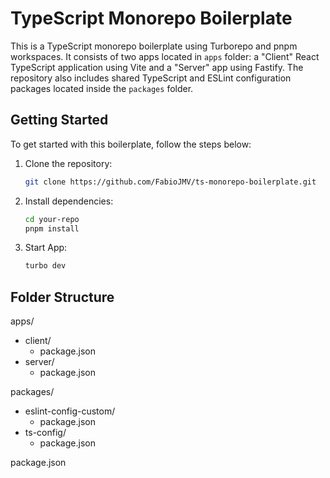 # TypeScript Monorepo Boilerplate

This is a TypeScript monorepo boilerplate using Turborepo and pnpm workspaces. It consists of two apps located in `apps` folder: a "Client" React TypeScript application using Vite and a "Server" app using Fastify. The repository also includes shared TypeScript and ESLint configuration packages located inside the `packages` folder.

## Getting Started

To get started with this boilerplate, follow the steps below:

1. Clone the repository:

   ```bash
   git clone https://github.com/FabioJMV/ts-monorepo-boilerplate.git
   ```

2. Install dependencies:

   ```bash
   cd your-repo
   pnpm install
   ```

3. Start App:

   ```bash
   turbo dev
   ```

## Folder Structure

apps/

- client/
  - package.json
- server/
  - package.json

packages/

- eslint-config-custom/
  - package.json
- ts-config/
  - package.json

package.json
